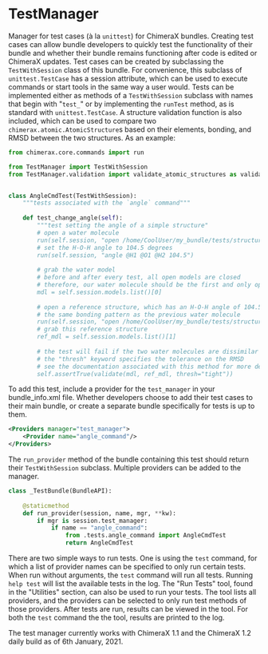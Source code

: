 # TestManager
Manager for test cases (à la `unittest`) for ChimeraX bundles.
Creating test cases can allow bundle developers to quickly test the functionality of their bundle and whether their bundle remains functioning after code is edited or ChimeraX updates.
Test cases can be created by subclassing the `TestWithSession` class of this bundle. 
For convenience, this subclass of `unittest.TestCase` has a session attribute, which can be used to execute commands or start tools in the same way a user would.
Tests can be implemented either as methods of a `TestWithSession` subclass with names that begin with "`test_`" or by implementing the `runTest` method, as is standard with `unittest.TestCase`.
A structure validation function is also included, which can be used to compare two `chimerax.atomic.AtomicStructure`s based on their elements, bonding, and RMSD between the two structures.
As an example:
```python
from chimerax.core.commands import run

from TestManager import TestWithSession
from TestManager.validation import validate_atomic_structures as validate


class AngleCmdTest(TestWithSession):
    """tests associated with the `angle` command"""
    
    def test_change_angle(self):
        """test setting the angle of a simple structure"
        # open a water molecule
        run(self.session, "open /home/CoolUser/my_bundle/tests/structures/water_molecule.mol2")
        # set the H-O-H angle to 104.5 degrees
        run(self.session, "angle @H1 @O1 @H2 104.5")
        
        # grab the water model
        # before and after every test, all open models are closed
        # therefore, our water molecule should be the first and only open model
        mdl = self.session.models.list()[0]
        
        # open a reference structure, which has an H-O-H angle of 104.5 and
        # the same bonding pattern as the previous water molecule
        run(self.session, "open /home/CoolUser/my_bundle/tests/structures/water_angle_ref.mol2")
        # grab this reference structure
        ref_mdl = self.session.models.list()[1]
        
        # the test will fail if the two water molecules are dissimilar
        # the "thresh" keyword specifies the tolerance on the RMSD
        # see the documentation associated with this method for more details
        self.assertTrue(validate(mdl, ref_mdl, thresh="tight"))
```

To add this test, include a provider for the `test_manager` in your bundle_info.xml file. 
Whether developers choose to add their test cases to their main bundle, or create a separate bundle specifically for tests is up to them.
```xml
<Providers manager="test_manager">
    <Provider name="angle_command"/>
</Providers>
```

The `run_provider` method of the bundle containing this test should return their `TestWithSession` subclass.
Multiple providers can be added to the manager.

```python
class _TestBundle(BundleAPI):
    
    @staticmethod
    def run_provider(session, name, mgr, **kw):
        if mgr is session.test_manager:
            if name == "angle_command":
                from .tests.angle_command import AngleCmdTest
                return AngleCmdTest
```

There are two simple ways to run tests. One is using the `test` command, for which a list of provider names can be specified to only run certain tests.
When run without arguments, the `test` command will run all tests.
Running `help test` will list the available tests in the log.
The "Run Tests" tool, found in the "Utilities" section, can also be used to run your tests. 
The tool lists all providers, and the providers can be selected to only run test methods of those providers.
After tests are run, results can be viewed in the tool.
For both the `test` command the the tool, results are printed to the log.

The test manager currently works with ChimeraX 1.1 and the ChimeraX 1.2 daily build as of 6th January, 2021.
